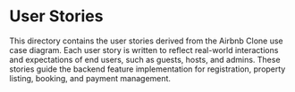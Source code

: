 # User Stories

This directory contains the user stories derived from the Airbnb Clone use case diagram. Each user story is written to reflect real-world interactions and expectations of end users, such as guests, hosts, and admins. These stories guide the backend feature implementation for registration, property listing, booking, and payment management.

